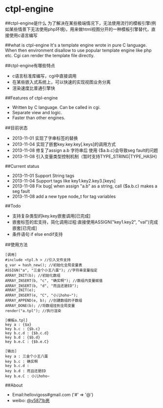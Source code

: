 ctpl-engine
===========

##ctpl-engine是什么
为了解决在某些极端情况下，无法使用流行的模板引擎(例如某些情景下无法使用php环境)，用来做html视图分开的一种模板引擎替代，直接使用c语言编写

##what is ctpl-engine
It's a template engine wrote in pure C language. When then environment disallow to use popular template engine like php etc. Cgi can render the template file directly.


##ctpl-engine有哪些特点
* c语言标准库编写，cgi中直接调用
* 在某些嵌入式系统上，可以快速的实现视图业务分离
* 渲染速度比普通引擎快

##Features of ctpl-engine
* Written by C language. Can be called in cgi.
* Separate view and logic.
* Faster than other engines.

##目前状态
* 2013-11-01 实现了字串标签的替换
* 2013-11-04 实现了嵌套key.key.key[.keys]的调用方式
* 2013-11-08 修复了assign a.b 字符串后 使用 {$a.b.c}会导致seg fault的问题
* 2013-11-08 引入变量类型控制机制（暂时支持TYPE_STRING|TYPE_HASH）

##Current status
* 2013-11-01 Support String tags
* 2013-11-04 Support tags like key1.key2.key3.[keys]
* 2013-11-08 Fix bug[ when assign "a.b" as a string, call {$a.b.c} makes a seg fault
* 2013-11-08 add a new type node_t for tag variables 

##Todo
* 支持复杂类型的key.key嵌套调用[已完成]
* 嵌套标签的宏支持，简化调用过程:直接使用ASSIGN("key1.key2", "val")完成嵌套[已完成]
* 条件语句 if else endif支持

##使用方法

	[调用]
	#include <tpl.h > //引入文件支持
	g_var = hash_new(); //初始化全局变量表
	ASSIGN("a", "三金个小王八蛋"); //字符串变量指定
	ARRAY_INIT(b); //初始化数组
	ARRAY_INSERT(b, "c", "确实啊"); //数组内变量赋值
	ARRAY_INSERT(b, "d", "而且还是ED");
	ARRAY_INIT(e);
	ARRAY_INSERT(e, "C", "小儿hoho~");
	ARRAY_APPEND(e, b); //创建数组的子数组
	ARRAY_DONE(b); //将数组挂到全局变量	
	render("a.tpl"); //执行渲染

	[模板a.tpl]
	key a : {$a}
	key b.c : {$b.c}
	key b.c.d : {$b.c.d}
	key b.d : {$b.d}
	key b.e.C : {$b.e.C}

	[输出]
	key a : 三金个小王八蛋
	key b.c : 确实啊
	key b.c.d : 
	key b.d : 而且还是ED
	key b.e.C : 小儿hoho~

##About
* Email:hellovigoss#gmail.com ('#' => '@')
* weibo: [@v5871b崽](http://weibo.com/hellovigoss)
